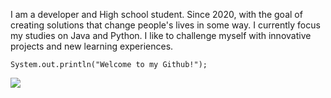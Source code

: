   I am a developer and High school student. Since 2020, with the goal of creating solutions that change people's lives in some way. I currently focus my studies on Java and Python.
I like to challenge myself with innovative projects and new learning experiences.

`System.out.println("Welcome to my Github!"); `




<a href="https://github.com/luismede"><img src="https://skillicons.dev/icons?i=html,css,js,nodejs,python,java,maven,spring,postgresql,mysql,docker,git,arduino"></a>
</br>
</br>
 
 <!-- ![68747470733a2f2f692e616c6578666c69706e6f74652e6465762f346839336775792e706e67](https://github.com/user-attachments/assets/a5975b78-2580-430b-8f2a-cd68a52e0aaa)-->





